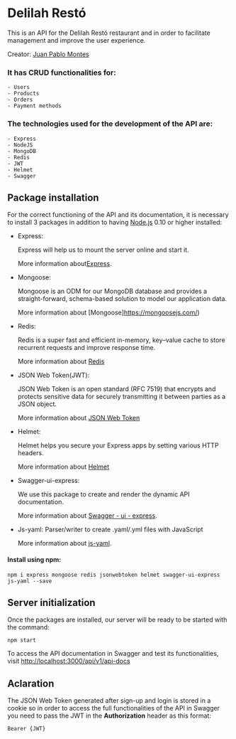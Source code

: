 # Delilah Restó

This is an API for the Delilah Restó restaurant and in order to facilitate management and improve the user experience.

Creator: [Juan Pablo Montes](https://github.com/MontesJP)

### It has CRUD functionalities for:

    - Users
    - Products
    - Orders
    - Payment methods

### The technologies used for the development of the API are:

    - Express
    - NodeJS
    - MongoDB
    - Redis
    - JWT
    - Helmet
    - Swagger

## Package installation

For the correct functioning of the API and its documentation, it is necessary to install 3 packages in addition to having [Node.js](https://nodejs.org/en/) 0.10 or higher installed:

- Express:

  Express will help us to mount the server online and start it.

  More information about[Express](https://expressjs.com/).

- Mongoose:

  Mongoose is an ODM for our MongoDB database and provides a straight-forward, schema-based solution to model our application data.

  More information about [Mongoose]https://mongoosejs.com/)

- Redis:

  Redis is a super fast and efficient in-memory, key–value cache to store recurrent requests and improve response time.

  More information about [Redis](https://redis.io/)

- JSON Web Token(JWT):

  JSON Web Token is an open standard (RFC 7519) that encrypts and protects sensitive data for securely transmitting it between parties as a JSON object.

  More information about [JSON Web Token](https://jwt.io/)

- Helmet:

  Helmet helps you secure your Express apps by setting various HTTP headers.

  More information about [Helmet](https://helmetjs.github.io/)

- Swagger-ui-express:

  We use this package to create and render the dynamic API documentation.

  More information about [Swagger - ui - express](https://www.npmjs.com/package/swagger-ui-express).

- Js-yaml:
  Parser/writer to create .yaml/.yml files with JavaScript

  More information about [js-yaml](https://www.npmjs.com/package/js-yaml).

#### Install using npm:

```
npm i express mongoose redis jsonwebtoken helmet swagger-ui-express js-yaml --save
```

## Server initialization

Once the packages are installed, our server will be ready to be started with the command:

```
npm start
```

To access the API documentation in Swagger and test its functionalities, visit [http://localhost:3000/api/v1/api-docs](http://localhost:3000/api-docs)

## Aclaration

The JSON Web Token generated after sign-up and login is stored in a cookie so in order to access the full functionalities of the API in Swagger you need to pass the JWT in the **Authorization** header as this format:

```
Bearer {JWT}
```
